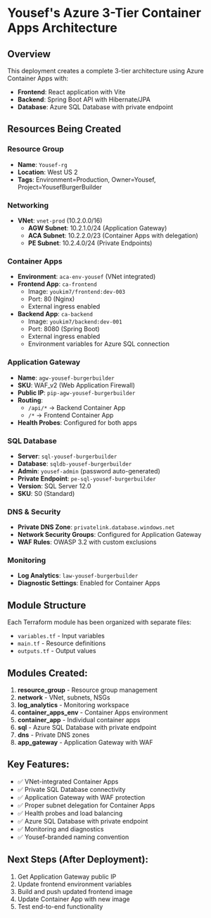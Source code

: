 # Yousef's Azure 3-Tier Container Apps Architecture

## Overview
This deployment creates a complete 3-tier architecture using Azure Container Apps with:
- **Frontend**: React application with Vite
- **Backend**: Spring Boot API with Hibernate/JPA
- **Database**: Azure SQL Database with private endpoint

## Resources Being Created

### Resource Group
- **Name**: `Yousef-rg`
- **Location**: West US 2
- **Tags**: Environment=Production, Owner=Yousef, Project=YousefBurgerBuilder

### Networking
- **VNet**: `vnet-prod` (10.2.0.0/16)
  - **AGW Subnet**: 10.2.1.0/24 (Application Gateway)
  - **ACA Subnet**: 10.2.2.0/23 (Container Apps with delegation)
  - **PE Subnet**: 10.2.4.0/24 (Private Endpoints)

### Container Apps
- **Environment**: `aca-env-yousef` (VNet integrated)
- **Frontend App**: `ca-frontend`
  - Image: `youkim7/frontend:dev-003`
  - Port: 80 (Nginx)
  - External ingress enabled
- **Backend App**: `ca-backend`
  - Image: `youkim7/backend:dev-001`
  - Port: 8080 (Spring Boot)
  - External ingress enabled
  - Environment variables for Azure SQL connection

### Application Gateway
- **Name**: `agw-yousef-burgerbuilder`
- **SKU**: WAF_v2 (Web Application Firewall)
- **Public IP**: `pip-agw-yousef-burgerbuilder`
- **Routing**: 
  - `/api/*` → Backend Container App
  - `/*` → Frontend Container App
- **Health Probes**: Configured for both apps

### SQL Database
- **Server**: `sql-yousef-burgerbuilder`
- **Database**: `sqldb-yousef-burgerbuilder`
- **Admin**: `yousef-admin` (password auto-generated)
- **Private Endpoint**: `pe-sql-yousef-burgerbuilder`
- **Version**: SQL Server 12.0
- **SKU**: S0 (Standard)

### DNS & Security
- **Private DNS Zone**: `privatelink.database.windows.net`
- **Network Security Groups**: Configured for Application Gateway
- **WAF Rules**: OWASP 3.2 with custom exclusions

### Monitoring
- **Log Analytics**: `law-yousef-burgerbuilder`
- **Diagnostic Settings**: Enabled for Container Apps

## Module Structure
Each Terraform module has been organized with separate files:
- `variables.tf` - Input variables
- `main.tf` - Resource definitions
- `outputs.tf` - Output values

## Modules Created:
1. **resource_group** - Resource group management
2. **network** - VNet, subnets, NSGs
3. **log_analytics** - Monitoring workspace
4. **container_apps_env** - Container Apps environment
5. **container_app** - Individual container apps
6. **sql** - Azure SQL Database with private endpoint
7. **dns** - Private DNS zones
8. **app_gateway** - Application Gateway with WAF

## Key Features:
- ✅ VNet-integrated Container Apps
- ✅ Private SQL Database connectivity
- ✅ Application Gateway with WAF protection
- ✅ Proper subnet delegation for Container Apps
- ✅ Health probes and load balancing
- ✅ Azure SQL Database with private endpoint
- ✅ Monitoring and diagnostics
- ✅ Yousef-branded naming convention

## Next Steps (After Deployment):
1. Get Application Gateway public IP
2. Update frontend environment variables
3. Build and push updated frontend image
4. Update Container App with new image
5. Test end-to-end functionality